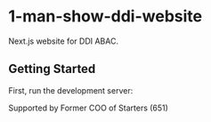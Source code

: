 # 1-man-show-ddi-website

Next.js website for DDI ABAC.

## Getting Started

First, run the development server:

Supported by Former COO of Starters (651)